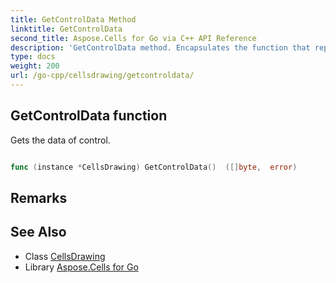 ```yaml
---
title: GetControlData Method 
linktitle: GetControlData
second_title: Aspose.Cells for Go via C++ API Reference
description: 'GetControlData method. Encapsulates the function that represents getcontroldata in Go.'
type: docs
weight: 200
url: /go-cpp/cellsdrawing/getcontroldata/
---
```


## GetControlData function

Gets the data of control.

```go

func (instance *CellsDrawing) GetControlData()  ([]byte,  error) 

```

## Remarks


## See Also

* Class [CellsDrawing](../)
* Library [Aspose.Cells for Go](../../)
